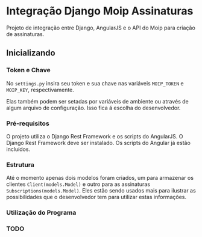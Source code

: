 # Integração Django Moip Assinaturas

Projeto de integração entre Django, AngularJS e o API do Moip para criação de assinaturas.

## Inicializando

### Token e Chave

No `settings.py` insira seu token e sua chave nas variáveis `MOIP_TOKEN` e `MOIP_KEY`, respectivamente.

Elas também podem ser setadas por variáveis de ambiente ou através de algum arquivo de configuração. Isso fica á escolha do desenvolvedor.

### Pré-requisitos

O projeto utiliza o Django Rest Framework e os scripts do AngularJS. O Django Rest Framework deve ser instalado. Os scripts do Angular já estão incluídos.
 

### Estrutura

Até o momento apenas dois modelos foram criados, um para armazenar os clientes `Client(models.Model)` e outro para as assinaturas `Subscriptions(models.Model)`. Eles estão sendo usados mais para ilustrar as possibilidades que o desenvolvedor tem para utilizar estas informações.

### Utilização do Programa


### TODO
